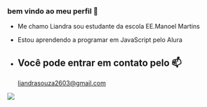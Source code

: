 ### bem vindo ao meu perfil 🥰
- Me chamo Liandra sou estudante da escola EE.Manoel Martins
  
- Estou aprendendo a programar em JavaScript pelo Alura

- ## Você pode entrar em contato pelo 📫

  liandrasouza2603@gmail.com

![](https://media1.tenor.com/m/VQ-WPSLG2VsAAAAd/kazutora-tokyo.gif)

  
  

